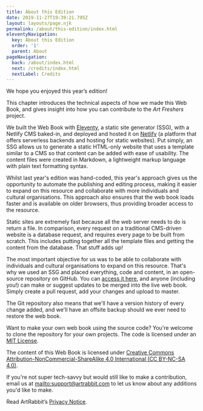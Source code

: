 ```yaml
---
title: About this Edition
date: 2019-11-27T19:39:21.795Z
layout: layouts/page.njk
permalink: /about/this-edition/index.html
eleventyNavigation:
  key: About this Edition
  order: '1'
  parent: About
pageNavigation:
  back: /about/index.html
  next: /credits/index.html
  nextLabel: Credits
---
```

We hope you enjoyed this year’s edition!

This chapter introduces the technical aspects of how we made this Web Book, and gives insight into how you can contribute to the _Art Freshers_ project. 

We built the Web Book with [Eleventy](https://www.11ty.io/), a static site generator (SSG), with a Netlify CMS baked-in, and deployed and hosted it on [Netlify](https://www.netlify.com/) (a platform that offers serverless backends and hosting for static websites). Put simply, an SSG allows us to generate a static HTML-only website that uses a template similar to a CMS so that content can be added with ease of usability. The content files were created in Markdown, a lightweight markup language with plain text formatting syntax.

Whilst last year's edition was hand-coded, this year's approach gives us the opportunity to automate the publishing and editing process, making it easier to expand on this resource and collaborate with more individuals and cultural organisations. This approach also ensures that the web book loads faster and is available on older browsers, thus providing broader access to the resource. 

Static sites are extremely fast because all the web server needs to do is return a file. In comparison, every request on a traditional CMS-driven website is a database request, and requires every page to be built from scratch. This includes putting together all the template files and getting the content from the database. That stuff adds up! 

The most important objective for us was to be able to collaborate with individuals and cultural organisations to expand on this resource. That's why we used an SSG and placed everything, code and content, in an open-source repository on GitHub. You can [access it here](https://github.com/ArtRabbit/freshers/), and anyone (including you!) can make or suggest updates to be merged into the live web book. Simply create a pull request, add your changes and upload to master. 

The Git repository also means that we'll have a version history of every change added, and we'll have an offsite backup should we ever need to restore the web book.

Want to make your own web book using the source code? You're welcome to clone the repository for your own projects. The code is licensed under an [MIT License](https://github.com/ArtRabbit/freshers/blob/master/LICENSE). 

The content of this Web Book is licensed under [Creative Commons Attribution-NonCommercial-ShareAlike 4.0 International (CC BY-NC-SA 4.0)](https://creativecommons.org/licenses/by-nc-sa/4.0/). 

If you're not super tech-savvy but would still like to make a contribution, email us at <mailto:support@artrabbit.com> to let us know about any additions you'd like to make.

Read ArtRabbit’s [Privacy Notice](https://www.artrabbit.com/about-artrabbit/privacy).
